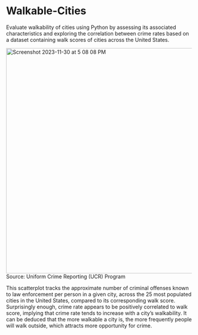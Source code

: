 # Walkable-Cities
Evaluate walkability of cities using Python by assessing its associated characteristics and exploring the correlation between crime rates based on a dataset containing walk scores of cities across the United States.

<img width="610" alt="Screenshot 2023-11-30 at 5 08 08 PM" src="https://github.com/milliehuang2022/Walkable-Cities/assets/87724542/b8159b6e-40d3-4491-9e01-0b43fc27ebf4">
Source: Uniform Crime Reporting (UCR) Program

This scatterplot tracks the approximate number of criminal offenses known to law enforcement per person in a given city, across the 25 most populated cities in the United States, compared to its corresponding walk score. Surprisingly enough, crime rate appears to be positively correlated to walk score, implying that crime rate tends to increase with a city’s walkability. It can be deduced that the more walkable a city is, the more frequently people will walk outside, which attracts more opportunity for crime. 
